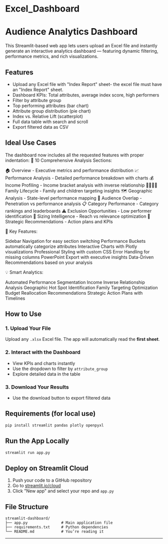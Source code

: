 # Excel_Dashboard

#  Audience Analytics Dashboard

This Streamlit-based web app lets users upload an Excel file and instantly generate an interactive analytics dashboard — featuring dynamic filtering, performance metrics, and rich visualizations.

##  Features

*  Upload any Excel file with "Index Report" sheet- the excel file must have an "Index Report" sheet.
*  Dashboard KPIs: Total attributes, average index score, high performers
*  Filter by attribute group
* Top performing attributes (bar chart)
*  Attribute group distribution (pie chart)
*  Index vs. Relative Lift (scatterplot)
*  Full data table with search and scroll
*  Export filtered data as CSV

##  Ideal Use Cases

The dashboard now includes all the requested features with proper indentation:
🎯 10 Comprehensive Analysis Sections:

🏠 Overview - Executive metrics and performance distribution
📈 Performance Analysis - Detailed performance breakdown with charts
💰 Income Profiling - Income bracket analysis with inverse relationship
👨‍👩‍👧‍👦 Family Lifecycle - Family and children targeting insights
🗺️ Geographic Analysis - State-level performance mapping
🎯 Audience Overlap - Penetration vs performance analysis
📋 Category Performance - Category rankings and leaderboards
⚠️ Exclusion Opportunities - Low performer identification
🧮 Sizing Intelligence - Reach vs relevance optimization
📑 Strategic Recommendations - Action plans and KPIs

🚀 Key Features:

Sidebar Navigation for easy section switching
Performance Buckets automatically categorize attributes
Interactive Charts with Plotly visualizations
Professional Styling with custom CSS
Error Handling for missing columns
PowerPoint Export with executive insights
Data-Driven Recommendations based on your analysis

💡 Smart Analytics:

Automated Performance Segmentation
Income Inverse Relationship Analysis
Geographic Hot Spot Identification
Family Targeting Optimization
Budget Reallocation Recommendations
Strategic Action Plans with Timelines

##  How to Use

### 1. **Upload Your File**

Upload any `.xlsx` Excel file. The app will automatically read the **first sheet**.

### 2. **Interact with the Dashboard**

* View KPIs and charts instantly
* Use the dropdown to filter by `attribute_group`
* Explore detailed data in the table

### 3. **Download Your Results**

* Use the download button to export filtered data

##  Requirements (for local use)

```bash
pip install streamlit pandas plotly openpyxl
```

##  Run the App Locally

```bash
streamlit run app.py
```

##  Deploy on Streamlit Cloud

1. Push your code to a GitHub repository
2. Go to [streamlit.io/cloud](https://streamlit.io/cloud)
3. Click "New app" and select your repo and `app.py`

## File Structure

```
streamlit-dashboard/
├── app.py               # Main application file
├── requirements.txt     # Python dependencies
└── README.md            # You’re reading it 
```

---
